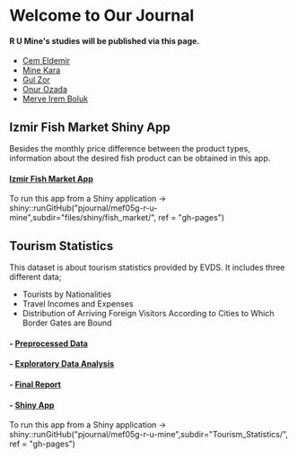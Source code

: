 # Welcome to Our Journal

#### R U Mine's studies will be published via this page. 

- [Cem Eldemir](https://pjournal.github.io/mef05-cemeldemir/) 
- [Mine Kara](https://pjournal.github.io/mef05-MineKara95/) 
- [Gul Zor](https://pjournal.github.io/mef05-gulzorr/)
- [Onur Ozada](https://pjournal.github.io/mef05-OOzada/)
- [Merve Irem Boluk](https://pjournal.github.io/mef05-merveirem/)


## Izmir Fish Market Shiny App
Besides the monthly price difference between the product types, information about the desired fish product can be obtained in this app.

#### [Izmir Fish Market App]( https://r-u-mine.shinyapps.io/week_4_fish_market_apps/) 
To run this app from a Shiny application  ->  shiny::runGitHub("pjournal/mef05g-r-u-mine",subdir="files/shiny/fish_market/", ref = "gh-pages")

## Tourism Statistics

This dataset is about tourism statistics provided by EVDS. It includes three different data;
* Tourists by Nationalities
* Travel Incomes and Expenses
* Distribution of Arriving Foreign Visitors According to Cities to Which Border Gates are Bound

#### - [Preprocessed Data](preprocessed_rawdata.html)

#### - [Exploratory Data Analysis](EDA.html)

#### - [Final Report](EDA_FinalReport.html)

#### - [Shiny App](https://r-u-mine.shinyapps.io/tourism_app/)
To run this app from a Shiny application  ->  shiny::runGitHub("pjournal/mef05g-r-u-mine",subdir="Tourism_Statistics/", ref = "gh-pages")
